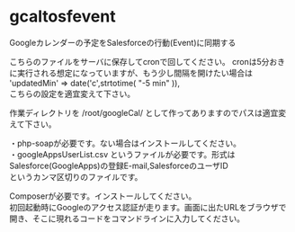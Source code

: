 # gcaltosfevent
Googleカレンダーの予定をSalesforceの行動(Event)に同期する

こちらのファイルをサーバに保存してcronで回してください。  cronは5分おきに実行される想定になっていますが、もう少し間隔を開けたい場合は  
'updatedMin' => date('c',strtotime( "-5 min" )),  
こちらの設定を適宜変えて下さい。  
  
作業ディレクトリを /root/googleCal/ として作ってありますのでパスは適宜変えて下さい。  
  
・php-soapが必要です。ない場合はインストールしてください。  
・googleAppsUserList.csv というファイルが必要です。形式は  
Salesforce(GoogleApps)の登録E-mail,SalesforceのユーザID  
というカンマ区切りのファイルです。  
  
Composerが必要です。インストールしてください。  
初回起動時にGoogleのアクセス認証が走ります。画面に出たURLをブラウザで開き、そこに現れるコードをコマンドラインに入力してください。
